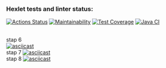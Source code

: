### Hexlet tests and linter status:
[![Actions Status](https://github.com/daniilvasutin/java-project-71/workflows/hexlet-check/badge.svg)](https://github.com/daniilvasutin/java-project-71/actions)
[![Maintainability](https://api.codeclimate.com/v1/badges/f787565b957531f2ae75/maintainability)](https://codeclimate.com/github/daniilvasutin/java-project-71/maintainability)
[![Test Coverage](https://api.codeclimate.com/v1/badges/f787565b957531f2ae75/test_coverage)](https://codeclimate.com/github/daniilvasutin/java-project-71/test_coverage)
[![Java CI](https://github.com/daniilvasutin/java-project-71/actions/workflows/CI%20main.yml/badge.svg)](https://github.com/daniilvasutin/java-project-71/actions/workflows/CI%20main.yml)
<br>

<br> stap 6  
[![asciicast](https://asciinema.org/a/W0WvkmPW27ABjBRtnS1jQZJny.svg)](https://asciinema.org/a/W0WvkmPW27ABjBRtnS1jQZJny)
<br> stap 7
[![asciicast](https://asciinema.org/a/5FBpNGIliuuOgSzTU52zrE0t9.svg)](https://asciinema.org/a/5FBpNGIliuuOgSzTU52zrE0t9)
<br> stap 8
[![asciicast](https://asciinema.org/a/Nk8lzyCETgAs35tNA0ODfsMEn.svg)](https://asciinema.org/a/Nk8lzyCETgAs35tNA0ODfsMEn)

